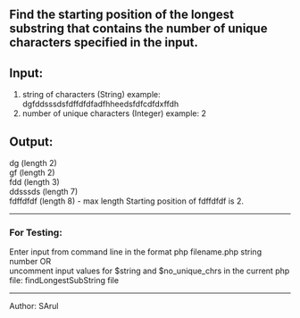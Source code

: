 

## Find the starting position of the longest substring that contains the number of unique characters specified in the input.

Input:
--------
 1. string of characters (String) example:  dgfddsssdsfdffdfdfadfhheedsfdfcdfdxffdh
 2. number of unique characters (Integer) example: 2
 
 Output:
 -------
 dg (length 2)   
 gf (length 2)    
 fdd (length 3)  
 ddsssds (length 7)  
 fdffdfdf (length 8) - max length 
 Starting position of fdffdfdf is 2.
 
 **************************************************************************************************************
  ### For Testing:
  Enter input from command line in the format php filename.php string number
  OR  
  uncomment input values for $string and $no_unique_chrs in the current php file: findLongestSubString file
 ***************************************************************************************************************
  Author: SArul
 

